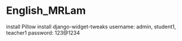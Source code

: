 # English_MRLam

install Pillow
install django-widget-tweaks
username: admin, student1, teacher1
password: 123@1234